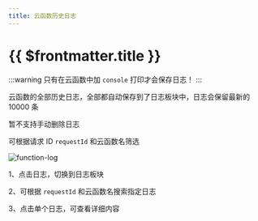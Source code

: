 ```yaml
---
title: 云函数历史日志
---
```


# {{ $frontmatter.title }}

:::warning
只有在云函数中加 `console` 打印才会保存日志！
:::

云函数的全部历史日志，全部都自动保存到了日志板块中，日志会保留最新的 10000 条

暂不支持手动删除日志

可根据请求 ID `requestId` 和云函数名筛选

![function-log](/doc-images/function-log.png)

1、点击日志，切换到日志板块

2、可根据 `requestId` 和云函数名搜索指定日志

3、点击单个日志，可查看详细内容
